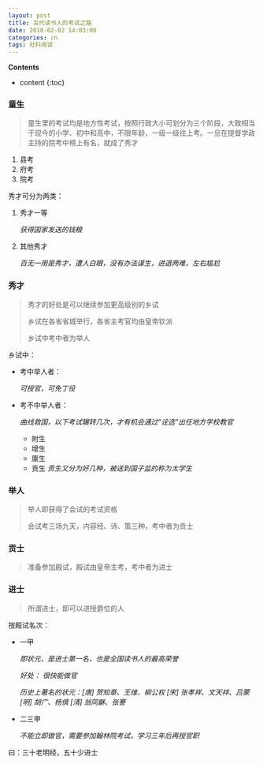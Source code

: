 ```yaml
---
layout: post
title: 古代读书人的考试之路
date: 2018-02-02 14:03:00
categories: cn
tags: 社科阅读
--- 
```


__Contents__

* content
{:toc}

### 童生
>童生里的考试均是地方性考试，按照行政大小可划分为三个阶段，大致相当于现今的小学、初中和高中，不限年龄，一级一级往上考。一旦在提督学政主持的院考中榜上有名，就成了秀才

1. 县考
2. 府考
3. 院考

秀才可分为两类：

1. 秀才一等
   
   _获得国家发送的钱粮_
2. 其他秀才

   _百无一用是秀才，遭人白眼，没有办法谋生，进退两难，左右尴尬_

### 秀才
> 秀才的好处是可以继续参加更高级别的乡试
>
> 乡试在各省省城举行，各省主考官均由皇帝钦派
>
> 乡试中考中者为举人

乡试中：

- 考中举人者：
    
  _可授官，可免丁役_

- 考不中举人者：

  _曲线救国，以下考试辗转几次，才有机会通过“诠选”出任地方学校教官_

    - 附生
    - 增生
    - 廪生
    - 贡生
      _贡生又分为好几种，被送到国子监的称为太学生_

### 举人

> 举人即获得了会试的考试资格
>
> 会试考三场九天，内容经、诗、策三种，考中者为贡士

### 贡士

> 准备参加殿试，殿试由皇帝主考，考中者为进士

### 进士

> 所谓进士，即可以进授爵位的人

按殿试名次：

- 一甲

  _即状元，是进士第一名，也是全国读书人的最高荣誉_

  _好处： 很快能做官_
  
  _历史上著名的状元：[唐] 贺知章、王维、柳公权 [宋] 张孝祥、文天祥、吕蒙 [明] 胡广、杨慎 [清] 翁同龢、张謇_

- 二三甲

  _不能立即做官，需要参加翰林院考试，学习三年后再授官职_
  
曰：三十老明经，五十少进士




